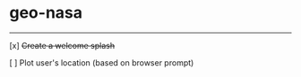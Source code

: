 # geo-nasa

---

[x] ~~Create a welcome splash~~

[ ] Plot user's location (based on browser prompt)

